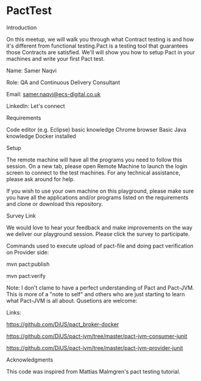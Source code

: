 # PactTest

Introduction

On this meetup, we will walk you through what Contract testing is and how it's different from functional testing.Pact is a testing tool that guarantees those Contracts are satisfied. We'll will show you how to setup Pact in your machines and write your first Pact test.

Name: Samer Naqvi

Role: QA and Continuous Delivery Consultant

Email: samer.naqvi@ecs-digital.co.uk

LinkedIn: Let's connect

Requirements

Code editor (e.g. Eclipse) basic knowledge Chrome browser Basic Java knowledge Docker installed

Setup

The remote machine will have all the programs you need to follow this session. On a new tab, please open Remote Machine to launch the login screen to connect to the test machines. For any technical assistance, please ask around for help.

If you wish to use your own machine on this playground, please make sure you have all the applications and/or programs listed on the requirements and clone or download this repository.

Survey Link

We would love to hear your feedback and make improvements on the way we deliver our playground session. Please click the survey to participate.

Commands used to execute upload of pact-file and doing pact verification on Provider side: 

mvn pact:publish

mvn pact:verify

Note: I don't clame to have a perfect understanding of Pact and Pact-JVM. This is more of a "note to self" and others who are just starting to learn what Pact-JVM is all about. Qusetions are welcome: 

 
Links:

https://github.com/DiUS/pact_broker-docker

https://github.com/DiUS/pact-jvm/tree/master/pact-jvm-consumer-junit

https://github.com/DiUS/pact-jvm/tree/master/pact-jvm-provider-junit

Acknowledgments

This code was inspired from Mattias Malmgren's pact testing tutorial.
